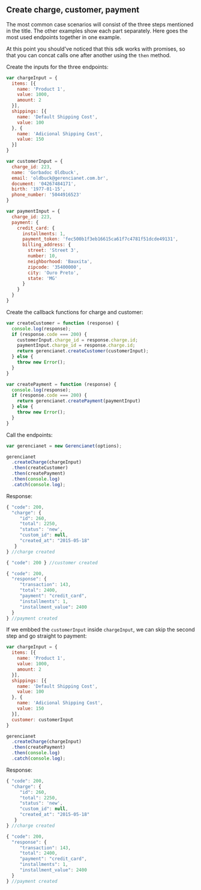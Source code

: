 ## Create charge, customer, payment

The most common case scenarios will consist of the three steps mentioned in the title. The other examples show each part separately. Here goes the most used endpoints together in one example.

At this point you should've noticed that this sdk works with promises, so that you can concat calls one after another using the `then` method.

Create the inputs for the three endpoints:

```js
var chargeInput = {
  items: [{
    name: 'Product 1',
    value: 1000,
    amount: 2
  }],
  shippings: [{
    name: 'Default Shipping Cost',
    value: 100
  }, {
    name: 'Adicional Shipping Cost',
    value: 150
  }]
}

var customerInput = {
  charge_id: 223,
  name: 'Gorbadoc Oldbuck',
  email: 'oldbuck@gerencianet.com.br',
  document: '04267484171',
  birth: '1977-01-15',
  phone_number: '5044916523'
}

var paymentInput = {
  charge_id: 223,
  payment: {
    credit_card: {
      installments: 1,
      payment_token: 'fec500b1f3eb16615ca61f7c4781f51dcde49131',
      billing_address: {
        street: 'Street 3',
        number: 10,
        neighborhood: 'Bauxita',
        zipcode: '35400000',
        city: 'Ouro Preto',
        state: 'MG'
      }
    }
  }
}
```

Create the callback functions for charge and customer:

```js
var createCustomer = function (response) {
  console.log(response);
  if (response.code === 200) {
    customerInput.charge_id = response.charge.id;
    paymentInput.charge_id = response.charge.id;
    return gerencianet.createCustomer(customerInput);
  } else {
    throw new Error();
  }
}

var createPayment = function (response) {
  console.log(response);
  if (response.code === 200) {
    return gerencianet.createPayment(paymentInput)
  } else {
    throw new Error();
  }
}
```

Call the endpoints:

```js
var gerencianet = new Gerencianet(options);

gerencianet
  .createCharge(chargeInput)
  .then(createCustomer)
  .then(createPayment)
  .then(console.log)
  .catch(console.log);
```

Response:

```js
{ "code": 200,
  "charge": {
     "id": 260,
     "total": 2250,
     "status": 'new',
     "custom_id": null,
     "created_at": "2015-05-18"
   }
} //charge created

{ "code": 200 } //customer created

{ "code": 200,
  "response": {
     "transaction": 143,
     "total": 2400,
     "payment": "credit_card",
     "installments": 1,
     "installment_value": 2400
  }
} //payment created
```


If we embbed the `customerInput` inside `chargeInput`, we can skip the second step and go straight to payment:

```js
var chargeInput = {
  items: [{
    name: 'Product 1',
    value: 1000,
    amount: 2
  }],
  shippings: [{
    name: 'Default Shipping Cost',
    value: 100
  }, {
    name: 'Adicional Shipping Cost',
    value: 150
  }],
  customer: customerInput
}

gerencianet
  .createCharge(chargeInput)
  .then(createPayment)
  .then(console.log)
  .catch(console.log);
```

Response:

```js
{ "code": 200,
  "charge": {
     "id": 260,
     "total": 2250,
     "status": 'new',
     "custom_id": null,
     "created_at": "2015-05-18"
   }
} //charge created

{ "code": 200,
  "response": {
     "transaction": 143,
     "total": 2400,
     "payment": "credit_card",
     "installments": 1,
     "installment_value": 2400
  }
} //payment created
```
